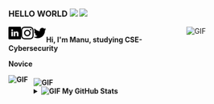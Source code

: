 ### HELLO WORLD <img src="https://media.giphy.com/media/Q7LHmoFwVP6Yc1swZs/giphy.gif" width="25px"> ![   ](https://visitor-badge.glitch.me/badge?page_id=charistimaticmoose.charistimaticmoose)
 
<a href="https://www.linkedin.com/in/manu-sunil-8356b51b9/">
  <img align="left" alt="Manu's LinkdeIN" width="25px" src="https://github.com/charistimaticmoose/charistimaticmoose/blob/main/linkedin.png" />
</a>

<a href="https://www.instagram.com/manushyaaa">
  <img align="left" alt="Manu's Instagram" width="25px" src="https://github.com/charistimaticmoose/charistimaticmoose/blob/main/instagram.png" />
</a>

<a href="https://www.twitter.com/manushyaaa">
  <img align="left" alt="Manu's Twitter" width="25px" src="https://github.com/charistimaticmoose/charistimaticmoose/blob/main/twitter.png" />
</a>
<img alt="GIF" src="https://media.giphy.com/media/KzJkzjggfGN5Py6nkT/giphy.gif" width="150" height="150" align="right"/>
<br />

<b>
Hi, I'm Manu, studying CSE-Cybersecurity
 
Novice
<b>

<img align = "left"   alt="GIF" src="https://media.giphy.com/media/LMt9638dO8dftAjtco/giphy.gif"  width=" 50 " height=" 50"/> 
<img align = "middle" alt="GIF" src="https://media.giphy.com/media/XAxylRMCdpbEWUAvr8/giphy.gif"  width=" 50 " height=" 50"/> 
 
 
 
<details>
<summary><b> <img alt="GIF" src="https://media.giphy.com/media/xUPGcw51mhNJWL8Pcs/giphy.gif" width="10 " height="10" />  My GitHub Stats</b></summary>
<p align="center"> <img src="https://github-readme-stats.vercel.app/api?username=charistimaticmoose&show_icons=true&theme=gotham" alt="charistimaticmoose" />
</details>
